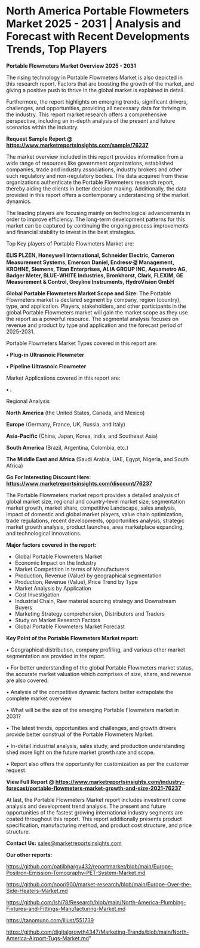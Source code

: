 # North America Portable Flowmeters Market 2025 - 2031 | Analysis and Forecast with Recent Developments Trends, Top Players

<Strong> Portable Flowmeters Market Overview 2025 - 2031</strong>

The rising technology in Portable Flowmeters Market is also depicted in this research report. Factors that are boosting the growth of the market, and giving a positive push to thrive in the global market is explained in detail.

Furthermore, the report highlights on emerging trends, significant drivers, challenges, and opportunities, providing all necessary data for thriving in the industry. This report market research offers a comprehensive perspective, including an in-depth analysis of the present and future scenarios within the industry.

<strong>Request Sample Report @ <a href=https://www.marketreportsinsights.com/sample/76237>https://www.marketreportsinsights.com/sample/76237</a></strong>

The market overview included in this report provides information from a wide range of resources like government organizations, established companies, trade and industry associations, industry brokers and other such regulatory and non-regulatory bodies. The data acquired from these organizations authenticate the Portable Flowmeters research report, thereby aiding the clients in better decision making. Additionally, the data provided in this report offers a contemporary understanding of the market dynamics.

The leading players are focusing mainly on technological advancements in order to improve efficiency. The long-term development patterns for this market can be captured by continuing the ongoing process improvements and financial stability to invest in the best strategies.

Top Key players of Portable Flowmeters Market are:

<strong>ELIS PLZEN, Honeywell International, Schneider Electric, Cameron Measurement Systems, Emerson Daniel, Endressᶫ걺 Management, KROHNE, Siemens, Titan Enterprises, ALIA GROUP INC, Aquametro AG, Badger Meter, BLUE-WHITE Industries, Bronkhorst, Clark, FLEXIM, GE Measurement & Control, Greyline Instruments, HydroVision GmbH</strong>

<strong><b>Global Portable Flowmeters Market Scope and Size:</b></strong>
The Portable Flowmeters market is declared segment by company, region (country), type, and application. Players, stakeholders, and other participants in the global Portable Flowmeters market will gain the market scope as they use the report as a powerful resource. The segmental analysis focuses on revenue and product by type and application and the forecast period of 2025-2031.

Portable Flowmeters Market Types covered in this report are:

<strong>• Plug-in Ultrasnoic Flowmeter

• Pipeline Ultrasnoic Flowmeter</strong>

Market Applications covered in this report are:

<strong>• .</strong> 

Regional Analysis

<strong>North America</strong> (the United States, Canada, and Mexico)

<strong>Europe</strong> (Germany, France, UK, Russia, and Italy)

<strong>Asia-Pacific</strong> (China, Japan, Korea, India, and Southeast Asia)

<strong>South America</strong> (Brazil, Argentina, Colombia, etc.)

<strong>The Middle East and Africa</strong> (Saudi Arabia, UAE, Egypt, Nigeria, and South Africa)

<strong>Go For Interesting Discount Here: <a href=https://www.marketreportsinsights.com/discount/76237>https://www.marketreportsinsights.com/discount/76237</a></strong>

The Portable Flowmeters market report provides a detailed analysis of global market size, regional and country-level market size, segmentation market growth, market share, competitive Landscape, sales analysis, impact of domestic and global market players, value chain optimization, trade regulations, recent developments, opportunities analysis, strategic market growth analysis, product launches, area marketplace expanding, and technological innovations.

<strong><b>Major factors covered in the report:</b></strong>
<ul>
  <li>Global Portable Flowmeters Market </li>
  <li>Economic Impact on the Industry</li>
  <li>Market Competition in terms of Manufacturers</li>
  <li>Production, Revenue (Value) by geographical segmentation</li>
  <li>Production, Revenue (Value), Price Trend by Type</li>
  <li>Market Analysis by Application</li>
  <li>Cost Investigation</li>
  <li>Industrial Chain, Raw material sourcing strategy and Downstream Buyers</li>
  <li>Marketing Strategy comprehension, Distributors and Traders</li>
  <li>Study on Market Research Factors</li>
  <li>Global Portable Flowmeters Market Forecast</li>
</ul>

<strong><b>Key Point of the Portable Flowmeters Market report:</b></strong>

• Geographical distribution, company profiling, and various other market segmentation are provided in the report.

• For better understanding of the global Portable Flowmeters market status, the accurate market valuation which comprises of size, share, and revenue are also covered.

• Analysis of the competitive dynamic factors better extrapolate the complete market overview

• What will be the size of the emerging Portable Flowmeters market in 2031?

• The latest trends, opportunities and challenges, and growth drivers provide better construal of the Portable Flowmeters Market.

• In-detail industrial analysis, sales study, and production understanding shed more light on the future market growth rate and scope.

• Report also offers the opportunity for customization as per the customer request.

<strong><b>View Full Report @ <a href=https://www.marketreportsinsights.com/industry-forecast/portable-flowmeters-market-growth-and-size-2021-76237>https://www.marketreportsinsights.com/industry-forecast/portable-flowmeters-market-growth-and-size-2021-76237</a></b></strong>


At last, the Portable Flowmeters Market report includes investment come analysis and development trend analysis. The present and future opportunities of the fastest growing international industry segments are coated throughout this report. This report additionally presents product specification, manufacturing method, and product cost structure, and price structure.

<strong>Contact Us:</strong>
sales@marketreportsinsights.com

<strong>Our other reports:</strong>

<a href=https://github.com/patilbhargv432/reportmarket/blob/main/Europe-Positron-Emission-Tomography-PET-System-Market.md>https://github.com/patilbhargv432/reportmarket/blob/main/Europe-Positron-Emission-Tomography-PET-System-Market.md</a>

<a href=https://github.com/noori900/market-research/blob/main/Europe-Over-the-Side-Heaters-Market.md>https://github.com/noori900/market-research/blob/main/Europe-Over-the-Side-Heaters-Market.md</a>

<a href=https://github.com/Ishi78/Research/blob/main/North-America-Plumbing-Fixtures-and-Fittings-Manufacturing-Market.md>https://github.com/Ishi78/Research/blob/main/North-America-Plumbing-Fixtures-and-Fittings-Manufacturing-Market.md</a>

<a href=https://tanomuno.com/illust/551739>https://tanomuno.com/illust/551739</a>

<a href=https://github.com/digitalgrowth4347/Marketing-Trands/blob/main/North-America-Airport-Tugs-Market.md>https://github.com/digitalgrowth4347/Marketing-Trands/blob/main/North-America-Airport-Tugs-Market.md</a>"
